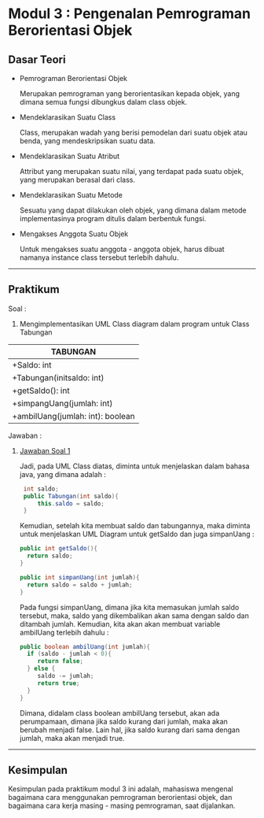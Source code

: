 # Modul 3 : Pengenalan Pemrograman Berorientasi Objek

## Dasar Teori
* Pemrograman Berorientasi Objek

  Merupakan pemrograman yang berorientasikan kepada objek, yang dimana semua fungsi dibungkus dalam class objek.
* Mendeklarasikan Suatu Class

  Class, merupakan wadah yang berisi pemodelan dari suatu objek atau benda, yang mendeskripsikan suatu data.
* Mendeklarasikan Suatu Atribut

  Attribut yang merupakan suatu nilai, yang terdapat pada suatu objek, yang merupakan berasal dari class. 
* Mendeklarasikan Suatu Metode

  Sesuatu yang dapat dilakukan oleh objek, yang dimana dalam metode implementasinya program ditulis dalam berbentuk fungsi.
* Mengakses Anggota Suatu Objek
  
  Untuk mengakses suatu anggota - anggota objek, harus dibuat namanya instance class tersebut terlebih dahulu. 

<hr>

## Praktikum
Soal : 
1. Mengimplementasikan UML Class diagram dalam program untuk Class Tabungan

  |              TABUNGAN            | 
  | -------------------------------- | 
  | +Saldo: int                      | 
  | +Tabungan(initsaldo: int)        |
  | +getSaldo(): int                 |
  | +simpangUang(jumlah: int)        |
  | +ambilUang(jumlah: int): boolean |

Jawaban :
1. [Jawaban Soal 1](https://github.com/renzien/20104012_Alif-Rizki-Ramdhana_S1SEA_Pemrograman2/blob/modul3/src/modul3/percobaan/Tabungan.java)

   Jadi, pada UML Class diatas, diminta untuk menjelaskan dalam bahasa java, yang dimana adalah :
   
   ```java
    int saldo;
    public Tabungan(int saldo){
        this.saldo = saldo;
    }
    ```
    
    Kemudian, setelah kita membuat saldo dan tabungannya, maka diminta untuk menjelaskan UML Diagram untuk getSaldo dan juga simpanUang :
    
    ```java
    public int getSaldo(){
      return saldo;
    }

    public int simpanUang(int jumlah){
      return saldo = saldo + jumlah;
    }
    ```
    
    Pada fungsi simpanUang, dimana jika kita memasukan jumlah saldo tersebut, maka, saldo yang dikembalikan akan sama dengan saldo dan ditambah jumlah. 
    Kemudian, kita akan akan membuat variable ambilUang terlebih dahulu :
    
    ```java
    public boolean ambilUang(int jumlah){
      if (saldo - jumlah < 0){
         return false;
      } else {
         saldo -= jumlah;
         return true;
      }
    }
    ```
    Dimana, didalam class boolean ambilUang tersebut, akan ada perumpamaan, dimana jika saldo kurang dari jumlah, maka akan berubah menjadi false.
    Lain hal, jika saldo kurang dari sama dengan jumlah, maka akan menjadi true. 
   
<hr>

## Kesimpulan

Kesimpulan pada praktikum modul 3 ini adalah, mahasiswa mengenal bagaimana cara menggunakan pemrograman berorientasi objek, dan bagaimana cara kerja masing - masing
pemrograman, saat dijalankan.

